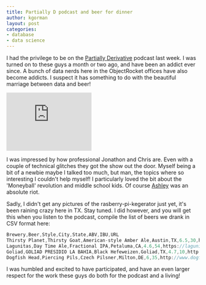 ```yaml
---
title: Partially D podcast and beer for dinner
author: kgorman
layout: post
categories:
- database
- data science
---
```


I had the privilege to be on the [Partially Derivative](http://www.partiallyderivative.com/) podcast last week. I was turned on to these guys a month or two ago, and have been an addict ever since. A bunch of data nerds here in the ObjectRocket offices have also become addicts. I suspect it has something to do with the beautiful marriage between data and beer!

<iframe style="border: solid 1px #dedede;"  src="http://app.stitcher.com/splayer/f/58433/37959345" width="220" height="150" frameborder="0" scrolling="no"></iframe>

I was impressed by how professional Jonathon and Chris are. Even with a couple of technical glitches they got the show out the door. Myself being a bit of a newbie maybe I talked too much, but man, the topics where so interesting I couldn't help myself! I particularly loved the bit about the 'Moneyball' revolution and middle school kids. Of course [Ashley](https://twitter.com/ashleymcnamara) was an absolute riot.

Sadly, I didn't get any pictures of the rasberry-pi-kegerator just yet, it's been raining crazy here in TX. Stay tuned. I did however, and you will get this when you listen to the podcast, compile the list of beers we drank in CSV format here:

```javascript
Brewery,Beer,Style,City,State,ABV,IBU,URL
Thirsty Planet,Thirsty Goat,American-style Amber Ale,Austin,TX,6.5,30,http://thirstyplanet.net/beers/year-round/thirsty-goat
Lagunitas,Day Time Ale,Fractional IPA,Petaluma,CA,4.6,54,https://lagunitas.com/beers/daytime/
Goliad,GOLIAD PRESIDIO LA BAHIA,Black Hefeweizen,Goliad,TX,4.7,10,http://goliadbrewing.com/beers/
Dogfish Head,Piercing Pils,Czech Pilsner,Milton,DE,6,35,http://www.dogfish.com/brews-spirits/the-brews/seasonal-brews/piercing-pils/index.htm
```

I was humbled and excited to have participated, and have an even larger respect for the work these guys do both for the podcast and a living!
